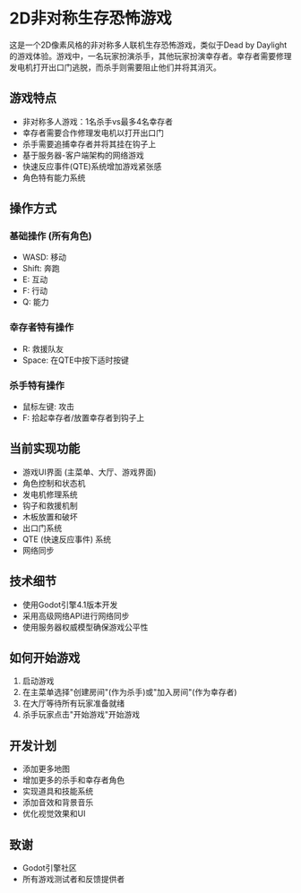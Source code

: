 # 2D非对称生存恐怖游戏

这是一个2D像素风格的非对称多人联机生存恐怖游戏，类似于Dead by Daylight的游戏体验。游戏中，一名玩家扮演杀手，其他玩家扮演幸存者。幸存者需要修理发电机打开出口门逃脱，而杀手则需要阻止他们并将其消灭。

## 游戏特点

- 非对称多人游戏：1名杀手vs最多4名幸存者
- 幸存者需要合作修理发电机以打开出口门
- 杀手需要追捕幸存者并将其挂在钩子上
- 基于服务器-客户端架构的网络游戏
- 快速反应事件(QTE)系统增加游戏紧张感
- 角色特有能力系统

## 操作方式

### 基础操作 (所有角色)

- WASD: 移动
- Shift: 奔跑
- E: 互动
- F: 行动
- Q: 能力

### 幸存者特有操作

- R: 救援队友
- Space: 在QTE中按下适时按键

### 杀手特有操作

- 鼠标左键: 攻击
- F: 拾起幸存者/放置幸存者到钩子上

## 当前实现功能

- 游戏UI界面 (主菜单、大厅、游戏界面)
- 角色控制和状态机
- 发电机修理系统
- 钩子和救援机制
- 木板放置和破坏
- 出口门系统
- QTE (快速反应事件) 系统
- 网络同步

## 技术细节

- 使用Godot引擎4.1版本开发
- 采用高级网络API进行网络同步
- 使用服务器权威模型确保游戏公平性

## 如何开始游戏

1. 启动游戏
2. 在主菜单选择"创建房间"(作为杀手)或"加入房间"(作为幸存者)
3. 在大厅等待所有玩家准备就绪
4. 杀手玩家点击"开始游戏"开始游戏

## 开发计划

- 添加更多地图
- 增加更多的杀手和幸存者角色
- 实现道具和技能系统
- 添加音效和背景音乐
- 优化视觉效果和UI

## 致谢

- Godot引擎社区
- 所有游戏测试者和反馈提供者 